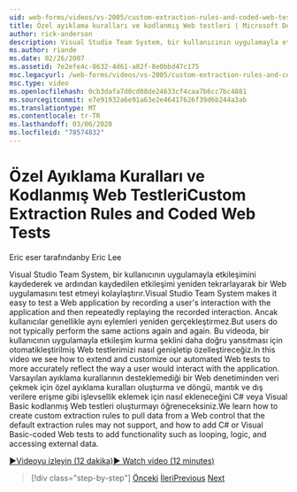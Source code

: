 ```yaml
---
uid: web-forms/videos/vs-2005/custom-extraction-rules-and-coded-web-tests
title: Özel ayıklama kuralları ve kodlanmış Web testleri | Microsoft Docs
author: rick-anderson
description: Visual Studio Team System, bir kullanıcının uygulamayla etkileşimini kaydederek bir Web uygulamasını test etmeyi kolaylaştırır ve sonra yeniden tekrar tekrar tekrarlayın...
ms.author: riande
ms.date: 02/26/2007
ms.assetid: 7e2efe4c-8632-4d61-a82f-8e0bbd47c175
msc.legacyurl: /web-forms/videos/vs-2005/custom-extraction-rules-and-coded-web-tests
msc.type: video
ms.openlocfilehash: 0cb3dafa7d0cd08de24633cf4caa7b6cc7bc4881
ms.sourcegitcommit: e7e91932a6e91a63e2e46417626f39d6b244a3ab
ms.translationtype: MT
ms.contentlocale: tr-TR
ms.lasthandoff: 03/06/2020
ms.locfileid: "78574832"
---
```

# <a name="custom-extraction-rules-and-coded-web-tests"></a><span data-ttu-id="80f1f-103">Özel Ayıklama Kuralları ve Kodlanmış Web Testleri</span><span class="sxs-lookup"><span data-stu-id="80f1f-103">Custom Extraction Rules and Coded Web Tests</span></span>

<span data-ttu-id="80f1f-104">Eric eser tarafından</span><span class="sxs-lookup"><span data-stu-id="80f1f-104">by Eric Lee</span></span>

<span data-ttu-id="80f1f-105">Visual Studio Team System, bir kullanıcının uygulamayla etkileşimini kaydederek ve ardından kaydedilen etkileşimi yeniden tekrarlayarak bir Web uygulamasını test etmeyi kolaylaştırır.</span><span class="sxs-lookup"><span data-stu-id="80f1f-105">Visual Studio Team System makes it easy to test a Web application by recording a user's interaction with the application and then repeatedly replaying the recorded interaction.</span></span> <span data-ttu-id="80f1f-106">Ancak kullanıcılar genellikle aynı eylemleri yeniden gerçekleştirmez.</span><span class="sxs-lookup"><span data-stu-id="80f1f-106">But users do not typically perform the same actions again and again.</span></span> <span data-ttu-id="80f1f-107">Bu videoda, bir kullanıcının uygulamayla etkileşim kurma şeklini daha doğru yansıtması için otomatikleştirilmiş Web testlerimizi nasıl genişletip özelleştireceğiz.</span><span class="sxs-lookup"><span data-stu-id="80f1f-107">In this video we see how to extend and customize our automated Web tests to more accurately reflect the way a user would interact with the application.</span></span> <span data-ttu-id="80f1f-108">Varsayılan ayıklama kurallarının desteklemediği bir Web denetiminden veri çekmek için özel ayıklama kuralları oluşturma ve döngü, mantık ve dış verilere erişme gibi işlevsellik eklemek için nasıl ekleneceğini C# veya Visual Basic kodlanmış Web testleri oluşturmayı öğreneceksiniz.</span><span class="sxs-lookup"><span data-stu-id="80f1f-108">We learn how to create custom extraction rules to pull data from a Web control that the default extraction rules may not support, and how to add C# or Visual Basic-coded Web tests to add functionality such as looping, logic, and accessing external data.</span></span>

[<span data-ttu-id="80f1f-109">&#9654;Videoyu izleyin (12 dakika)</span><span class="sxs-lookup"><span data-stu-id="80f1f-109">&#9654; Watch video (12 minutes)</span></span>](https://channel9.msdn.com/Blogs/ASP-NET-Site-Videos/custom-extraction-rules-and-coded-web-tests)

> [!div class="step-by-step"]
> <span data-ttu-id="80f1f-110">[Önceki](code-coverage-of-automated-tests.md)
> [İleri](the-effects-of-caching.md)</span><span class="sxs-lookup"><span data-stu-id="80f1f-110">[Previous](code-coverage-of-automated-tests.md)
[Next](the-effects-of-caching.md)</span></span>
